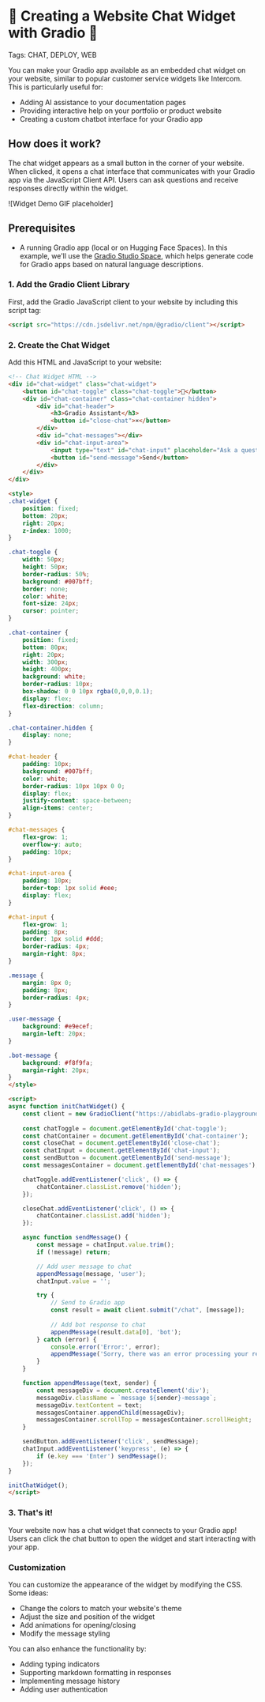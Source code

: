 # 🚀 Creating a Website Chat Widget with Gradio 🚀

Tags: CHAT, DEPLOY, WEB

You can make your Gradio app available as an embedded chat widget on your website, similar to popular customer service widgets like Intercom. This is particularly useful for:

- Adding AI assistance to your documentation pages
- Providing interactive help on your portfolio or product website
- Creating a custom chatbot interface for your Gradio app

## How does it work?

The chat widget appears as a small button in the corner of your website. When clicked, it opens a chat interface that communicates with your Gradio app via the JavaScript Client API. Users can ask questions and receive responses directly within the widget.

![Widget Demo GIF placeholder]

## Prerequisites

* A running Gradio app (local or on Hugging Face Spaces). In this example, we'll use the [Gradio Studio Space](https://huggingface.co/spaces/abidlabs/gradio-playground-bot), which helps generate code for Gradio apps based on natural language descriptions.

### 1. Add the Gradio Client Library

First, add the Gradio JavaScript client to your website by including this script tag:

```html
<script src="https://cdn.jsdelivr.net/npm/@gradio/client"></script>
```

### 2. Create the Chat Widget

Add this HTML and JavaScript to your website:

```html
<!-- Chat Widget HTML -->
<div id="chat-widget" class="chat-widget">
    <button id="chat-toggle" class="chat-toggle">💬</button>
    <div id="chat-container" class="chat-container hidden">
        <div id="chat-header">
            <h3>Gradio Assistant</h3>
            <button id="close-chat">×</button>
        </div>
        <div id="chat-messages"></div>
        <div id="chat-input-area">
            <input type="text" id="chat-input" placeholder="Ask a question...">
            <button id="send-message">Send</button>
        </div>
    </div>
</div>

<style>
.chat-widget {
    position: fixed;
    bottom: 20px;
    right: 20px;
    z-index: 1000;
}

.chat-toggle {
    width: 50px;
    height: 50px;
    border-radius: 50%;
    background: #007bff;
    border: none;
    color: white;
    font-size: 24px;
    cursor: pointer;
}

.chat-container {
    position: fixed;
    bottom: 80px;
    right: 20px;
    width: 300px;
    height: 400px;
    background: white;
    border-radius: 10px;
    box-shadow: 0 0 10px rgba(0,0,0,0.1);
    display: flex;
    flex-direction: column;
}

.chat-container.hidden {
    display: none;
}

#chat-header {
    padding: 10px;
    background: #007bff;
    color: white;
    border-radius: 10px 10px 0 0;
    display: flex;
    justify-content: space-between;
    align-items: center;
}

#chat-messages {
    flex-grow: 1;
    overflow-y: auto;
    padding: 10px;
}

#chat-input-area {
    padding: 10px;
    border-top: 1px solid #eee;
    display: flex;
}

#chat-input {
    flex-grow: 1;
    padding: 8px;
    border: 1px solid #ddd;
    border-radius: 4px;
    margin-right: 8px;
}

.message {
    margin: 8px 0;
    padding: 8px;
    border-radius: 4px;
}

.user-message {
    background: #e9ecef;
    margin-left: 20px;
}

.bot-message {
    background: #f8f9fa;
    margin-right: 20px;
}
</style>

<script>
async function initChatWidget() {
    const client = new GradioClient("https://abidlabs-gradio-playground-bot.hf.space");
    
    const chatToggle = document.getElementById('chat-toggle');
    const chatContainer = document.getElementById('chat-container');
    const closeChat = document.getElementById('close-chat');
    const chatInput = document.getElementById('chat-input');
    const sendButton = document.getElementById('send-message');
    const messagesContainer = document.getElementById('chat-messages');

    chatToggle.addEventListener('click', () => {
        chatContainer.classList.remove('hidden');
    });

    closeChat.addEventListener('click', () => {
        chatContainer.classList.add('hidden');
    });

    async function sendMessage() {
        const message = chatInput.value.trim();
        if (!message) return;

        // Add user message to chat
        appendMessage(message, 'user');
        chatInput.value = '';

        try {
            // Send to Gradio app
            const result = await client.submit("/chat", [message]);
            
            // Add bot response to chat
            appendMessage(result.data[0], 'bot');
        } catch (error) {
            console.error('Error:', error);
            appendMessage('Sorry, there was an error processing your request.', 'bot');
        }
    }

    function appendMessage(text, sender) {
        const messageDiv = document.createElement('div');
        messageDiv.className = `message ${sender}-message`;
        messageDiv.textContent = text;
        messagesContainer.appendChild(messageDiv);
        messagesContainer.scrollTop = messagesContainer.scrollHeight;
    }

    sendButton.addEventListener('click', sendMessage);
    chatInput.addEventListener('keypress', (e) => {
        if (e.key === 'Enter') sendMessage();
    });
}

initChatWidget();
</script>
```

### 3. That's it!

Your website now has a chat widget that connects to your Gradio app! Users can click the chat button to open the widget and start interacting with your app.

### Customization

You can customize the appearance of the widget by modifying the CSS. Some ideas:
- Change the colors to match your website's theme
- Adjust the size and position of the widget
- Add animations for opening/closing
- Modify the message styling

You can also enhance the functionality by:
- Adding typing indicators
- Supporting markdown formatting in responses
- Implementing message history
- Adding user authentication
